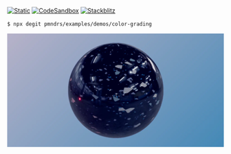 [![Static](https://img.shields.io/badge/demo-%23646CFF.svg?logo=html5&logoColor=white)](https://pmndrs.github.io/examples/color-grading)
[![CodeSandbox](https://img.shields.io/badge/codesandbox-040404?logo=codesandbox&logoColor=DBDBDB)](https://codesandbox.io/s/github/pmndrs/examples/tree/main/demos/color-grading)
[![Stackblitz](https://img.shields.io/badge/stackblitz-fff?logo=Stackblitz&logoColor=1389FD)](https://stackblitz.com/github/pmndrs/examples/tree/main/demos/color-grading)

```sh
$ npx degit pmndrs/examples/demos/color-grading
```

![](thumbnail.webp)
